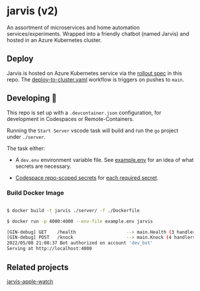 # jarvis (v2)

An assortment of microservices and home automation services/experiments. Wrapped into a friendly chatbot (named Jarvis) and hosted in an Azure Kubernetes cluster.

## Deploy

Jarvis is hosted on Azure Kubernetes service via the [rollout spec](./rollout.yaml) in this repo. The [deploy-to-cluster.yaml](./.github/workflows/deploy-to-cluster.yaml) workflow is triggers on pushes to `main`.

## Developing 🚀

This repo is set up with a `.devcontainer.json` configuration, for development in Codespaces or Remote-Containers.

Running the `Start Server` vscode task will build and run the `go` project under `./server`.

The task either:

- A `dev.env` environment variable file. See [example.env](./example.env) for an idea of what secrets are necessary.

- [Codespace repo-scoped secrets](https://docs.github.com/en/enterprise-cloud@latest/rest/codespaces/repository-secrets) for [each required secret](./example.env).

### Build Docker Image

```bash

$ docker build -t jarvis ./server/ -f ./Dockerfile

$ docker run -p 4000:4000 --env-file example.env jarvis

[GIN-debug] GET    /health                   --> main.Health (3 handlers)
[GIN-debug] POST   /knock                    --> main.Knock (4 handlers)
2022/05/08 21:08:37 Bot authorized on account 'dev_bot'
Serving at http://localhost:4000
```

## Related projects

[jarvis-apple-watch](https://github.com/joshspicer/jarvis-apple-watch)
